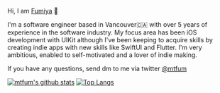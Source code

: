 Hi, I am [Fumiya](https://mtfum.dev) 👋

I'm a software engineer based in Vancouver🇨🇦 with over 5 years of experience in the software industry.
My focus area has been iOS development with UIKit although I've been keeping to acquire skills by creating indie apps with new skills like SwiftUI and Flutter.
I'm very ambitious, enabled to self-motivated and a lover of indie making.

If you have any questions, send dm to me via twitter [@mtfum](https://twitter.com/mtfum)

[![mtfum's github stats](https://github-readme-stats.vercel.app/api?username=mtfum&show_icons=true)](https://github.com/anuraghazra/github-readme-stats) [![Top Langs](https://github-readme-stats.vercel.app/api/top-langs/?username=mtfum&layout=compact)](https://github.com/anuraghazra/github-readme-stats)
